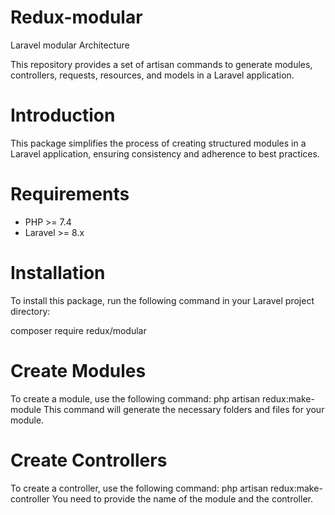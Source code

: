 # Redux-modular
Laravel modular Architecture

This repository provides a set of artisan commands to generate modules, controllers, requests, resources, and models in a Laravel application.

# Introduction
This package simplifies the process of creating structured modules in a Laravel application, ensuring consistency and adherence to best practices.

# Requirements
- PHP >= 7.4
- Laravel >= 8.x

# Installation
To install this package, run the following command in your Laravel project directory:

composer require redux/modular

# Create Modules
To create a module, use the following command:
php artisan redux:make-module <Module>
This command will generate the necessary folders and files for your module.

# Create Controllers
To create a controller, use the following command:
php artisan redux:make-controller <Module> <ControllerName>
You need to provide the name of the module and the controller.
